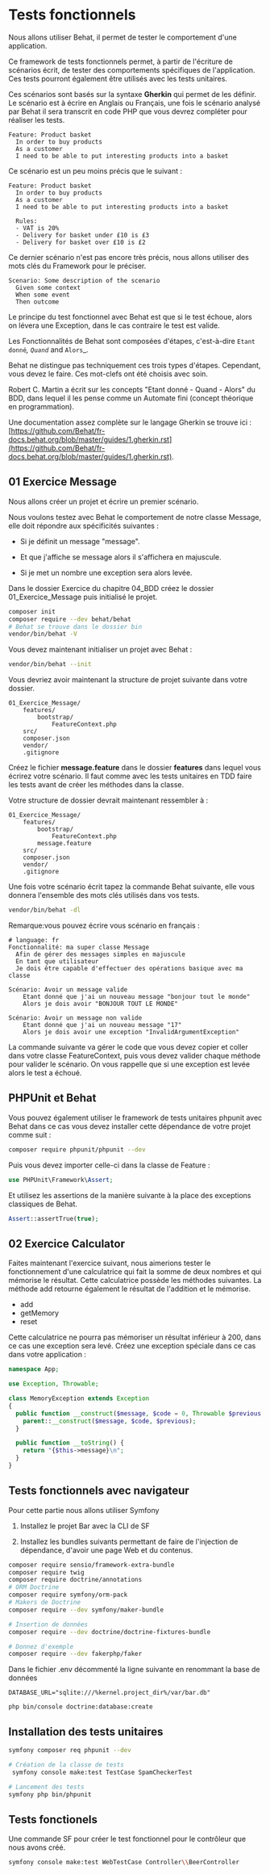 # Tests fonctionnels

Nous allons utiliser Behat, il permet de tester le comportement d'une application.

Ce framework de tests fonctionnels permet, à partir de l'écriture de scénarios écrit, de tester des comportements spécifiques de l'application. Ces tests pourront également être utilisés avec les tests unitaires.

Ces scénarios sont basés sur la syntaxe **Gherkin** qui permet de les définir. Le scénario est à écrire en Anglais ou Français, une fois le scénario analysé par Behat il sera transcrit en code PHP que vous devrez compléter pour réaliser les tests.

```text
Feature: Product basket
  In order to buy products
  As a customer
  I need to be able to put interesting products into a basket
```

Ce scénario est un peu moins précis que le suivant :

```text
Feature: Product basket
  In order to buy products
  As a customer
  I need to be able to put interesting products into a basket

  Rules:
  - VAT is 20%
  - Delivery for basket under £10 is £3
  - Delivery for basket over £10 is £2
```

Ce dernier scénario n'est pas encore très précis, nous allons utiliser des mots clés du Framework pour le préciser. 

```text
Scenario: Some description of the scenario
  Given some context
  When some event
  Then outcome
```

Le principe du test fonctionnel avec Behat est que si le test échoue, alors on lévera une Exception, dans le cas contraire le test est valide.

Les Fonctionnalités de Behat sont composées d'étapes, c'est-à-dire `Etant donné`_, `Quand`_ and `Alors`_.

Behat ne distingue pas techniquement ces trois types d'étapes. Cependant, vous devez le faire. Ces mot-clefs ont été choisis avec soin.

Robert C. Martin a écrit sur les concepts "Etant donné - Quand - Alors" du BDD, dans lequel il les pense comme un Automate fini (concept théorique en programmation).

Une documentation assez complète sur le langage Gherkin se trouve ici : [https://github.com/Behat/fr-docs.behat.org/blob/master/guides/1.gherkin.rst](https://github.com/Behat/fr-docs.behat.org/blob/master/guides/1.gherkin.rst).

## 01 Exercice Message

Nous allons créer un projet et écrire un premier scénario.

Nous voulons testez avec Behat le comportement de notre classe Message, elle doit répondre aux spécificités suivantes :

- Si je définit un message "message".
- Et que j'affiche se message alors il s'affichera en majuscule.

- Si je met un nombre une exception sera alors levée.

Dans le dossier Exercice du chapitre 04_BDD créez le dossier 01_Exercice_Message puis initialisé le projet.

```bash
composer init
composer require --dev behat/behat
# Behat se trouve dans le dossier bin
vendor/bin/behat -V
```

Vous devez maintenant initialiser un projet avec Behat :

```bash
vendor/bin/behat --init
```

Vous devriez avoir maintenant la structure de projet suivante dans votre dossier. 

```text
01_Exercice_Message/
    features/
        bootstrap/
            FeatureContext.php
    src/
    composer.json
    vendor/
    .gitignore
```

Créez le fichier **message.feature** dans le dossier **features** dans lequel vous écrirez votre scénario. Il faut comme avec les tests unitaires en TDD faire les tests avant de créer les méthodes dans la classe. 

Votre structure de dossier devrait maintenant ressembler à :

```text
01_Exercice_Message/
    features/
        bootstrap/
            FeatureContext.php
        message.feature
    src/
    composer.json
    vendor/
    .gitignore
```

Une fois votre scénario écrit tapez la commande Behat suivante, elle vous donnera l'ensemble des mots clés utilisés dans vos tests.

```bash
vendor/bin/behat -dl
```

Remarque:vous pouvez écrire vous scénario en français :

```text
# language: fr
Fonctionnalité: ma super classe Message
  Afin de gérer des messages simples en majuscule
  En tant que utilisateur
  Je dois être capable d'effectuer des opérations basique avec ma classe

Scénario: Avoir un message valide
    Etant donné que j'ai un nouveau message "bonjour tout le monde"
    Alors je dois avoir "BONJOUR TOUT LE MONDE"

Scénario: Avoir un message non valide
    Etant donné que j'ai un nouveau message "17"
    Alors je dois avoir une exception "InvalidArgumentException"
```

La commande suivante va gérer le code que vous devez copier et coller dans votre classe FeatureContext, puis vous devez valider chaque méthode pour valider le scénario. On vous rappelle que si une exception est levée alors le test a échoué.


## PHPUnit et Behat

Vous pouvez également utiliser le framework de tests unitaires phpunit avec Behat dans ce cas vous devez installer cette dépendance de votre projet comme suit :

```bash
composer require phpunit/phpunit --dev
```

Puis vous devez importer celle-ci dans la classe de Feature :

```php
use PHPUnit\Framework\Assert;
```

Et utilisez les assertions de la manière suivante à la place des exceptions classiques de Behat.

```php
Assert::assertTrue(true);
```

## 02 Exercice Calculator

Faites maintenant l'exercice suivant, nous aimerions tester le fonctionnement d'une calculatrice qui fait la somme de deux nombres et qui mémorise le résultat. Cette calculatrice possède les méthodes suivantes. La méthode add retourne également le résultat de l'addition et le mémorise.
- add
- getMemory
- reset

Cette calculatrice ne pourra pas mémoriser un résultat inférieur à 200, dans ce cas une exception sera levé. Créez une exception spéciale dans ce cas dans votre application :

```php
namespace App;

use Exception, Throwable;

class MemoryException extends Exception
{
  public function __construct($message, $code = 0, Throwable $previous = null) {
    parent::__construct($message, $code, $previous);
  }

  public function __toString() {
    return "{$this->message}\n";
  }
}
```

## Tests fonctionnels avec navigateur

Pour cette partie nous allons utiliser Symfony

1. Installez le projet Bar avec la CLI de SF

2. Installez les bundles suivants permettant de faire de l'injection de dépendance, d'avoir une page Web et du contenus.

```bash
composer require sensio/framework-extra-bundle
composer require twig
composer require doctrine/annotations
# ORM Doctrine
composer require symfony/orm-pack
# Makers de Doctrine
composer require --dev symfony/maker-bundle

# Insertion de données
composer require --dev doctrine/doctrine-fixtures-bundle

# Donnez d'exemple
composer require --dev fakerphp/faker
```

Dans le fichier .env décommenté la ligne suivante en renommant la base de données 

```text
DATABASE_URL="sqlite:///%kernel.project_dir%/var/bar.db"

php bin/console doctrine:database:create
```

## Installation des tests unitaires

```bash
symfony composer req phpunit --dev

# Création de la classe de tests
 symfony console make:test TestCase SpamCheckerTest

# Lancement des tests 
symfony php bin/phpunit
```

## Tests fonctionels

Une commande SF pour créer le test fonctionnel pour le contrôleur que nous avons créé.

```bash
symfony console make:test WebTestCase Controller\\BeerController
```
